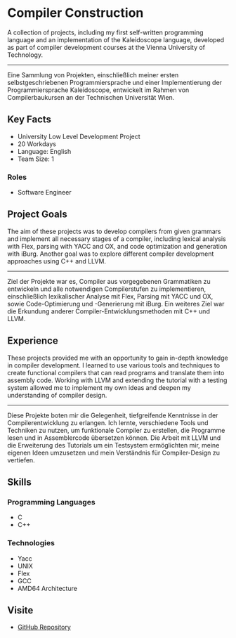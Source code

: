 # Compiler Construction

A collection of projects, including my first self-written programming language and an implementation of the Kaleidoscope language, developed as part of compiler development courses at the Vienna University of Technology.


---
Eine Sammlung von Projekten, einschließlich meiner ersten selbstgeschriebenen Programmiersprache und einer Implementierung der Programmiersprache Kaleidoscope, entwickelt im Rahmen von Compilerbaukursen an der Technischen Universität Wien.

## Key Facts

- University Low Level Development Project
- 20 Workdays
- Language: English
- Team Size: 1

### Roles

- Software Engineer

## Project Goals

The aim of these projects was to develop compilers from given grammars and implement all necessary stages of a compiler, including lexical analysis with Flex, parsing with YACC and OX, and code optimization and generation with iBurg. Another goal was to explore different compiler development approaches using C++ and LLVM.


---
Ziel der Projekte war es, Compiler aus vorgegebenen Grammatiken zu entwickeln und alle notwendigen Compilerstufen zu implementieren, einschließlich lexikalischer Analyse mit Flex, Parsing mit YACC und OX, sowie Code-Optimierung und -Generierung mit iBurg. Ein weiteres Ziel war die Erkundung anderer Compiler-Entwicklungsmethoden mit C++ und LLVM.

## Experience

These projects provided me with an opportunity to gain in-depth knowledge in compiler development. I learned to use various tools and techniques to create functional compilers that can read programs and translate them into assembly code. Working with LLVM and extending the tutorial with a testing system allowed me to implement my own ideas and deepen my understanding of compiler design.


---
Diese Projekte boten mir die Gelegenheit, tiefgreifende Kenntnisse in der Compilerentwicklung zu erlangen. Ich lernte, verschiedene Tools und Techniken zu nutzen, um funktionale Compiler zu erstellen, die Programme lesen und in Assemblercode übersetzen können. Die Arbeit mit LLVM und die Erweiterung des Tutorials um ein Testsystem ermöglichten mir, meine eigenen Ideen umzusetzen und mein Verständnis für Compiler-Design zu vertiefen.

## Skills

### Programming Languages

 - C
 - C++
### Technologies

 - Yacc
 - UNIX
 - Flex
 - GCC
 - AMD64 Architecture

## Visite

- [GitHub Repository](https://github.com/maxhagn/CompilerConstruction)

